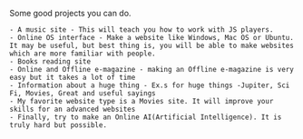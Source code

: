 Some good projects you can do.

    - A music site - This will teach you how to work with JS players.
    - Online OS interface - Make a website like Windows, Mac OS or Ubuntu. It may be useful, but best thing is, you will be able to make websites which are more familiar with people.
    - Books reading site
    - Online and Offline e-magazine - making an Offline e-magazine is very easy but it takes a lot of time
    - Information about a huge thing - Ex.s for huge things -Jupiter, Sci Fi, Movies, Great and useful sayings
    - My favorite website type is a Movies site. It will improve your skills for an advanced websites
    - Finally, try to make an Online AI(Artificial Intelligence). It is truly hard but possible.
